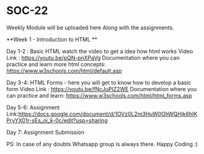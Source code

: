 # SOC-22 

Weekly Module will be uploaded here Along with the assignments.

**Week 1 - Introduction to HTML **

Day 1-2 : Basic HTML watch the video to get a idea how html works 
Video Link : https://youtu.be/pQN-pnXPaVg
Documentation where you can practice and learn more html concepts: https://www.w3schools.com/html/default.asp

Day 3-4: HTML Forms - here you will get to know how to develop a basic form 
Video Link : https://youtu.be/fNcJuPIZ2WE
Documentation where you can practice and learn: https://www.w3schools.com/html/html_forms.asp

Day 5-6: Assignment 
Link:https://docs.google.com/document/d/1OVz0L2m3HuW0GhWQHjk6hIKPryYX01r-sEs_oi_k-0c/edit?usp=sharing

Day 7: Assignment Submission

PS: In case of any doubts Whatsapp group is always there. Happy Coding :) 
